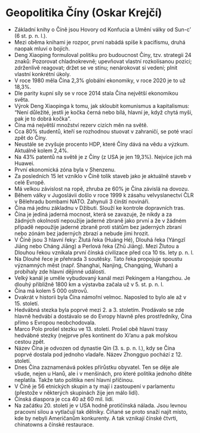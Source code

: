 # Geopolitika Číny (Oskar Krejčí)
* Základní knihy o Číně jsou Hovory od Konfucia a Umění války od Sun-c’ (6 st. p. n. l.).
* Mezi oběma knihami je rozpor, první nabádá spíše k pacifismu, druhá naopak mluví o bojích.
* Deng Xiaoping formuloval politiku pro budoucnost Číny, tzv. strategii 24 znaků: Pozorovat chladnokrevně; upevňovat vlastní rozkolísanou pozici; zdrženlivě reagovat; držet se ve stínu; nenárokovat si vedení; plnit vlastní konkrétní úkoly.
* V roce 1980 měla Čína 2,3% globální ekonomiky, v roce 2020 je to už 18,3%.
* Dle parity kupní síly se v roce 2014 stala Čína největší ekonomikou světa.
* Výrok Deng Xiaopinga k tomu, jak skloubit komunismus a kapitalismus: “Není důležité, jestli je kočka černá nebo bílá, hlavní je, když chytá myši, pak je to dobrá kočka”.
* Čína má největší množství rezerv cizích měn na světě.
* Cca 80% studentů, kteří se rozhodnou stuovat v zahraničí, se poté vrací zpět do Číny.
* Neustále se zvyšuje procento HDP, které Číny dává na vědu a výzkum. Aktuálně kolem 2,4%.
* Na 43% patentů na světě je z Číny (z USA je jen 19,3%). Nejvíce jich má Huawei.
* První ekonomická zóna byla v Shenzenu.
* Za posledních 15 let vzniklo v Číně tolik staveb jako je aktuálně staveb v celé Evropě.
* Má velkou závislost na ropě, zhruba ze 60% je Čína závislá na dovozu.
* Během války v Jugoslávii došlo v roce 1999 k zásahu velvyslanectví ČLR v Bělehradu bombami NATO. Zahynuli 3 čínští novináři.
* Čína má jednu základnu v Džibuti. Slouží ke kontrole dopravních tras.
* Čína je jediná jaderná mocnost, která se zavazuje, že nikdy a za žádných okolností nepoužije jaderné zbraně jako první a že v žádném případě nepoužije jaderné zbraně proti státům bez jaderných zbraní nebo zónám bez jaderných zbrazí a nebude jimi hrozit.
* V Číně jsou 3 hlavní řeky: Žlutá řeka (Huáng Hé), Dlouhá řeka (Yángzǐ Jiāng nebo Cháng Jiāng) a Perlová řeka (Zhū Jiāng). Mezi Žlutou a Dlouhou řekou vznikala první čínská civilizace před cca 10 tis. lety p. n. l.
* Na Dlouhé řece je přehrada 3 soutěsky. Tato řeka propojuje spoustu významných měst (např. Shanghai, Nanjing, Changqing, Wuhan) a probíhaly zde hlavní dějinné události.
* Velký kanál je uměle vybudovaný kanál mezi Pekingem a Hangzhou. Je dlouhý přibližně 1800 km a výstavba začala už v 5. st. p. n. l.
* Čína má kolem 5 000 ostrovů.
* Dvakrát v historii byla Čína námořní velmoc. Naposled to bylo ale až v 15. století.
* Hedvábná stezka byla poprvé mezi 2. a 3. stoletím. Prodávalo se zde hlavně hedvábí a dostávalo se do Evropy hlavně přes prostředníky, Čína přímo s Evropou neobchodovala.
* Marco Polo prošel stezku ve 13. století. Prošel obě hlavní trasy hedvábné stezky (nejprve přes kontinent do Xi’anu a pak mořskou cestou zpět. 
* Název Čína je odvozen od dynastie Qin (3. s. p. n. l.), kdy se Čína poprvé dostala pod jednoho vladaře. Název Zhongguo pochází z 12. století.
* Dnes Čína zaznamenává pokles přírůstku obyvatel. Ten se děje ale všude, nejen u Hanů, ale i v menšinách, pro které politika jednoho dítěte neplatila. Takže tato politika není hlavní příčinou.
* V Číně je 56 etnických skupin a ty mají i zastoupení v parlamentu (přestože v některých skupinách žije jen málo lidí).
* Čínská diaspora je cca 40 až 60 mil. lidí.
* Na začátku 20. století je v USA hodně protičínská nálada. Jsou levnou pracovní silou a vytlačují tak dělníky. Číňané se proto snaží najít místo, kde by nebyli Američanům konkurenty. A tak vznikají čínské čtvrti, chinatowns a čínské restaurace.
